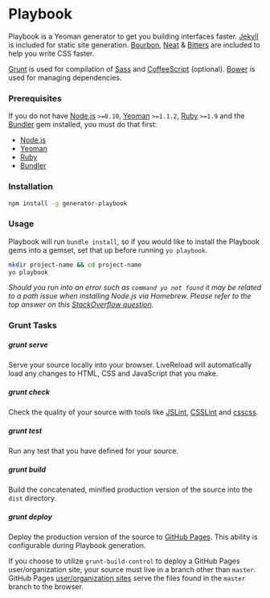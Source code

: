 # Playbook

Playbook is a Yeoman generator to get you building interfaces faster. [Jekyll](http://jekyllrb.com/) is included for static site generation. [Bourbon](http://bourbon.io), [Neat](http://neat.bourbon.io) & [Bitters](http://bitters.bourbon.io/) are included to help you write CSS faster.

[Grunt](http://gruntjs.com/) is used for compilation of [Sass](http://sass-lang.com) and [CoffeeScript](http://coffeescript.org) (optional). [Bower](http://bower.io/) is used for managing dependencies.

### Prerequisites
If you do not have [Node.js](http://nodejs.org/) `>=0.10`, [Yeoman](http://yeoman.io/) `>=1.1.2`, [Ruby](https://www.ruby-lang.org/en/) `>=1.9` and the [Bundler](http://bundler.io/) gem installed, you must do that first:

- [Node.js](http://davidcalhoun.me/2013/12/16/developer-tools-homebrew/)
- [Yeoman](http://yeoman.io/gettingstarted.html)
- [Ruby](https://rvm.io/rvm/install)
- [Bundler](http://bundler.io/#getting-started)

### Installation
````bash
npm install -g generator-playbook
````

### Usage
Playbook will run `bundle install`, so if you would like to install the Playbook gems into a gemset, set that up before running `yo playbook`.

````bash
mkdir project-name && cd project-name
yo playbook
````

*Should you run into an error such as `command yo not found` it may be related to a path issue when installing Node.js via Homebrew. Please refer to the top answer on this [StackOverflow question](http://stackoverflow.com/questions/15846076/command-not-found-after-installation).*

### Grunt Tasks
##### grunt serve
Serve your source locally into your browser. LiveReload will automatically load any changes to HTML, CSS and JavaScript that you make.

##### grunt check
Check the quality of your source with tools like [JSLint](http://www.jslint.com/), [CSSLint](http://csslint.net/) and [csscss](http://zmoazeni.github.io/csscss/).

##### grunt test
Run any test that you have defined for your source.

##### grunt build
Build the concatenated, minified production version of the source into the `dist` directory.

##### grunt deploy
Deploy the production version of the source to [GitHub Pages](http://pages.github.com/). This ability is configurable during Playbook generation.

If you choose to utilize `grunt-build-control` to deploy a GitHub Pages user/organization site, your source must live in a branch other than `master`. GitHub Pages [user/organization sites](https://help.github.com/articles/user-organization-and-project-pages#project-pages) serve the files found in the `master` branch to the browser.
